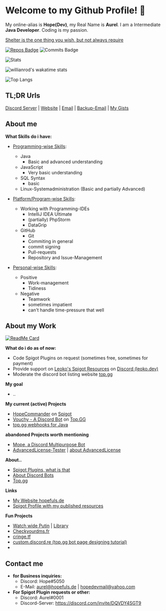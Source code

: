 # Welcome to my Github Profile! 👋
 My online-alias is **Hope(Dev)**, my Real Name is **Aurel**. I am a Intermediate **Java Developer**. Coding is my passion.

[Shelter is the one thing you wish, but not always require](https://www.youtube.com/watch?v=fzQ6gRAEoy0)


[![Repos Badge](https://badges.pufler.dev/repos/Hopefuls)](https://badges.pufler.dev) ![Commits Badge](https://badges.pufler.dev/commits/monthly/Hopefuls)

![Stats](https://github-readme-stats.vercel.app/api?username=Hopefuls&theme=dark&show_icons=true)

![willianrod's wakatime stats](https://github-readme-stats.vercel.app/api/wakatime?username=HopeDev&theme=dark)

![Top Langs](https://github-readme-stats.vercel.app/api/top-langs/?username=Hopefuls&theme=dark)
## TL;DR Urls
[Discord Server](https://discord.gg/hDxsHzN) | [Website](https://hopefuls.de) | [Email](mailto:aurel@hopefuls.de) | [Backup-Email](mailto:hopedevmail@yahoo.com) | [My Gists](https://gist.github.com/Hopefuls)
## About me
**What Skills do i have:**
 - <ins>Programming-wise Skills</ins>:
   - Java
     - Basic and advanced understanding
   - JavaScript
     - Very basic understanding
   - SQL Syntax
     - basic
    - Linux-Systemadministration (Basic and partially Advanced)
    
 - <ins>Platform/Program-wise Skills</ins>:
   - Working with Programming-IDEs
     - IntelliJ IDEA Ultimate
     - (partially) PhpStorm
     - DataGrip
   - GitHub
     - Git
     - Commiting in general
     - commit signing
     - Pull-requests
     - Repository and Issue-Management
 - <ins>Personal-wise Skills</ins>:
    - Positive
      - Work-management
      - Tidiness
    - Negative
      - Teamwork
      - sometimes impatient
      - can't handle time-pressure that well
      
## About my Work
 [![ReadMe Card](https://github-readme-stats.vercel.app/api/pin/?username=Hopefuls&repo=JavaHTTPSessions&theme=dark)](https://github.com/Hopefuls/JavaHTTPSessions)

 **What do i do as of now:**
 
 - Code Spigot Plugins on request (sometimes free, sometimes for payment)
 - Provide support on [Leoko's Spigot Resources](https://www.spigotmc.org/resources/authors/leoko.34641/) on [Discord (leoko.dev)](https://discord.com/invite/ycDG6rS)
 - Moderate the discord bot listing website [top.gg](https://top.gg)

**My goal**
- ..

**My current (active) Projects**

 - [HopeCommander](https://github.com/Hopefuls/HopeCommander) on [Spigot](https://www.spigotmc.org/resources/hopecommander.81455/)
 - [Vouchy - A Discord Bot](https://github.com/Hopefuls/Vouchy) on [Top.GG](https://top.gg/bot/777993845047689226)
 - [top.gg webhooks for Java](https://github.com/Hopefuls/topggwebhooks4j)
 
**abandoned Projects worth mentioning**
 - [Mope, a Discord Multipurpose Bot](https://github.com/Hopefuls/Mope)
 - [AdvancedLicense-Tester](https://github.com/Hopefuls/AdvancedLicense-Tester) | [about AdvancedLicense](https://www.spigotmc.org/resources/advancedlicense.20823/)
 
 **About..** 
 - [Spigot Plugins, what is that](https://www.spigotmc.org/wiki/about-spigot/)
 - [About Discord Bots](https://discord.com/developers/docs/intro)
 - [Top.gg](https://top.gg)

**Links**

 - [My Website hopefuls.de](https://hopefuls.de)
 - [Spigot Profile with my published resources](https://www.spigotmc.org/members/hopedev.760200/)

**Fun Projects**
 - [Watch wide Putin](https://putin.tf) | [Library](https://library.putin.tf)
 - [Checkyourdms.fr](https://checkyourdms.fr)
 - [cringe.tf](https://cringe.tf)
 - [custom.discord.re (top.gg bot page designing tutorial)](https://custom.discord.re)
 - 
## Contact me
- **for Business inquiries:**
  - Discord: Hope#5050
  - E-Mail: aurel@hopefuls.de | hopedevmail@yahoo.com
 - **For Spigot Plugin requests or other:**
	 - Discord: Aurel#0001
	 - Discord-Server: https://discord.com/invite/DQVDY4SGT9

